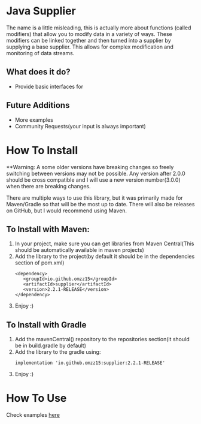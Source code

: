 # Java Supplier
The name is a little misleading, this is actually more about functions (called modifiers) that allow you to modify data in a variety of ways. These modifiers can be linked together and then turned into a supplier by supplying a base supplier. This allows for complex modification and monitoring of data streams.

## What does it do?
- Provide basic interfaces for 

## Future Additions
- More examples
- Community Requests(your input is always important)

# How To Install
**Warning: A some older versions have breaking changes so freely switching between versions may not be possible. Any version after 2.0.0 should be cross compatible and I will use a new version number(3.0.0) when there are breaking changes.

There are multiple ways to use this library, but it was primarily made for Maven/Gradle so that will be the most up to date. There will also be releases on GitHub, but I would recommend using Maven.

## To Install with Maven:
1. In your project, make sure you can get libraries from Maven Central(This should be automatically available in maven projects)
2. Add the library to the project(by default it should be in the dependencies section of pom.xml)
   ```
   <dependency>
      <groupId>io.github.omzz15</groupId>
      <artifactId>supplier</artifactId>
      <version>2.2.1-RELEASE</version>
   </dependency>
   ```
3. Enjoy :)

## To Install with Gradle
1. Add the mavenCentral() repository to the repositories section(it should be in build.gradle by default)
2. Add the library to the gradle using:
    ```
    implementation 'io.github.omzz15:supplier:2.2.1-RELEASE'
    ```
3. Enjoy :)

# How To Use
Check examples [here](./src/test/java/examples)
